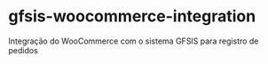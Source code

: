 # gfsis-woocommerce-integration
Integração do WooCommerce com o sistema GFSIS para registro de pedidos
